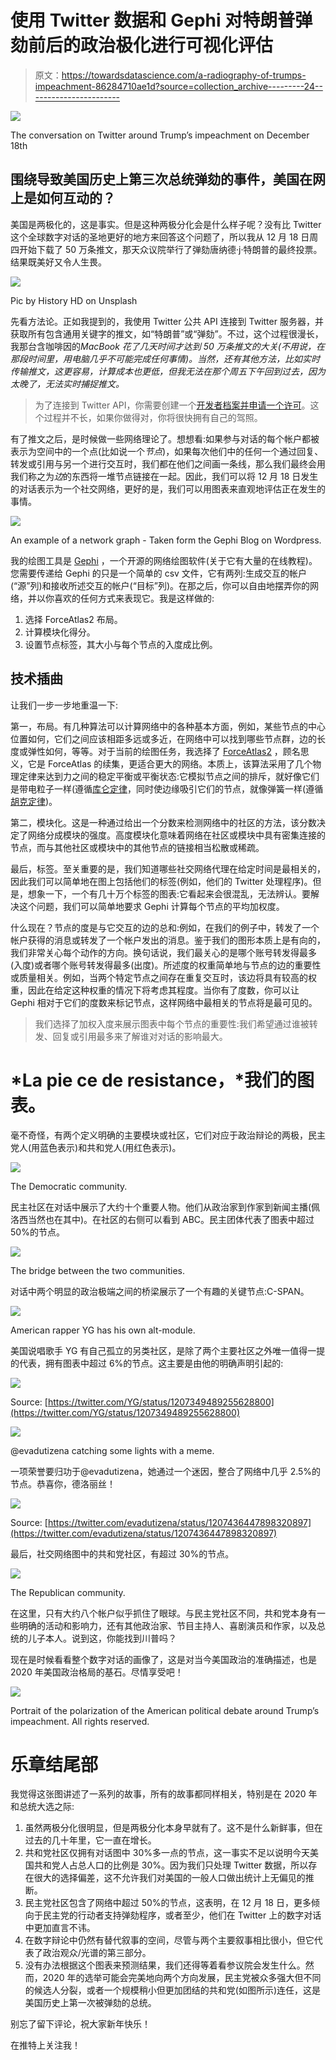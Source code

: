 # 使用 Twitter 数据和 Gephi 对特朗普弹劾前后的政治极化进行可视化评估

> 原文：<https://towardsdatascience.com/a-radiography-of-trumps-impeachment-86284710ae1d?source=collection_archive---------24----------------------->

![](img/ea5a22010ced2e682d71991d4d371640.png)

The conversation on Twitter around Trump’s impeachment on December 18th

## 围绕导致美国历史上第三次总统弹劾的事件，美国在网上是如何互动的？

美国是两极化的，这是事实。但是这种两极分化会是什么样子呢？没有比 Twitter 这个全球数字对话的圣地更好的地方来回答这个问题了，所以我从 12 月 18 日周四开始下载了 50 万条推文，那天众议院举行了弹劾唐纳德·j·特朗普的最终投票。结果既美好又令人生畏。

![](img/303142ccc8565471593638056dc7675f.png)

Pic by History HD on Unsplash

先看方法论。正如我提到的，我使用 Twitter 公共 API 连接到 Twitter 服务器，并获取所有包含通用关键字的推文，如“特朗普”或“弹劾”。不过，这个过程很漫长，我那台含咖啡因的*MacBook 花了几天时间才达到 50 万条推文的大关(不用说，在那段时间里，用电脑几乎不可能完成任何事情)。当然，还有其他方法，比如实时传输推文，这更容易，计算成本也更低，但我无法在那个周五下午回到过去，因为太晚了，无法实时捕捉推文。*

> 为了连接到 Twitter API，你需要创建一个[开发者档案并申请一个许可](https://developer.twitter.com)。这个过程并不长，如果你做得对，你将很快拥有自己的驾照。

有了推文之后，是时候做一些网络理论了。想想看:如果参与对话的每个帐户都被表示为空间中的一个点(比如说一个*节点*)，如果每次他们中的任何一个通过回复、转发或引用与另一个进行交互时，我们都在他们之间画一条线，那么我们最终会用我们称之为*边*的东西将一堆节点链接在一起。因此，我们可以将 12 月 18 日发生的对话表示为一个社交网络，更好的是，我们可以用图表来直观地评估正在发生的事情。

![](img/f122481458b60d94badbbcd4b97ce4df.png)

An example of a network graph - Taken form the Gephi Blog on Wordpress.

我的绘图工具是 [Gephi](https://gephi.org) ，一个开源的网络绘图软件(关于它有大量的在线教程)。您需要传递给 Gephi 的只是一个简单的 csv 文件，它有两列:生成交互的帐户(“源”列)和接收所述交互的帐户(“目标”列)。在那之后，你可以自由地摆弄你的网络，并以你喜欢的任何方式来表现它。我是这样做的:

1.  选择 ForceAtlas2 布局。
2.  计算模块化得分。
3.  设置节点标签，其大小与每个节点的入度成比例。

## 技术插曲

让我们一步一步地重温一下:

第一，布局。有几种算法可以计算网络中的各种基本方面，例如，某些节点的中心位置如何，它们之间应该相距多远或多近，在网络中可以找到哪些节点群，边的长度或弹性如何，等等。对于当前的绘图任务，我选择了 [ForceAtlas2](https://journals.plos.org/plosone/article?id=10.1371/journal.pone.0098679) ，顾名思义，它是 ForceAtlas 的续集，更适合更大的网络。本质上，该算法采用了几个物理定律来达到力之间的稳定平衡或平衡状态:它模拟节点之间的排斥，就好像它们是带电粒子一样(遵循[库仑定律](https://en.wikipedia.org/wiki/Coulomb%27s_law)，同时使边缘吸引它们的节点，就像弹簧一样(遵循[胡克定律](https://en.wikipedia.org/wiki/Hooke%27s_law))。

第二，模块化。这是一种通过给出一个分数来检测网络中的社区的方法，该分数决定了网络分成模块的强度。高度模块化意味着网络在社区或模块中具有密集连接的节点，而与其他社区或模块中的其他节点的链接相当松散或稀疏。

最后，标签。至关重要的是，我们知道哪些社交网络代理在给定时间是最相关的，因此我们可以简单地在图上包括他们的标签(例如，他们的 Twitter 处理程序)。但是，想象一下，一个有几十万个标签的图表:它看起来会很混乱，无法辨认。要解决这个问题，我们可以简单地要求 Gephi 计算每个节点的平均加权度。

什么现在？节点的度是与它交互的边的总和:例如，在我们的例子中，转发了一个帐户获得的消息或转发了一个帐户发出的消息。鉴于我们的图形本质上是有向的，我们非常关心每个动作的方向。换句话说，我们最关心的是哪个账号转发得最多(入度)或者哪个账号转发得最多(出度)。所述度的权重简单地与节点的边的重要性或质量相关。例如，当两个特定节点之间存在重复交互时，该边将具有较高的权重，因此在给定这种权重的情况下将考虑其程度。当你有了度数，你可以让 Gephi 相对于它们的度数来标记节点，这样网络中最相关的节点将是最可见的。

> 我们选择了加权入度来展示图表中每个节点的重要性:我们希望通过谁被转发、回复或引用最多来了解谁对对话的影响最大。

# *La pie ce de resistance，*我们的图表。

毫不奇怪，有两个定义明确的主要模块或社区，它们对应于政治辩论的两极，民主党人(用蓝色表示)和共和党人(用红色表示)。

![](img/a0fc92e601bdb77d0b6444ab3ff356fc.png)

The Democratic community.

民主社区在对话中展示了大约十个重要人物。他们从政治家到作家到新闻主播(佩洛西当然也在其中)。在社区的右侧可以看到 ABC。民主团体代表了图表中超过 50%的节点。

![](img/d215ee7ff7e78d26fb8aa3cced8d9c32.png)

The bridge between the two communities.

对话中两个明显的政治极端之间的桥梁展示了一个有趣的关键节点:C-SPAN。

![](img/a7b94d7e6c7abb632119832d5d64cf10.png)

American rapper YG has his own alt-module.

美国说唱歌手 YG 有自己孤立的另类社区，是除了两个主要社区之外唯一值得一提的代表，拥有图表中超过 6%的节点。这主要是由他的明确声明引起的:

![](img/d9e742075e7b390ef7ce5cabfc395b63.png)

Source: [https://twitter.com/YG/status/1207349489255628800](https://twitter.com/YG/status/1207349489255628800)

![](img/e89e69293e5f92a03d0e674b644e425e.png)

@evadutizena catching some lights with a meme.

一项荣誉要归功于@evadutizena，她通过一个迷因，整合了网络中几乎 2.5%的节点。恭喜你，德洛丽丝！

![](img/df669f9de56639b0b07a9283631ffdc8.png)

Source: [https://twitter.com/evadutizena/status/1207436447898320897](https://twitter.com/evadutizena/status/1207436447898320897)

最后，社交网络图中的共和党社区，有超过 30%的节点。

![](img/1be859a11a34a47cec9d460aa251edd5.png)

The Republican community.

在这里，只有大约八个帐户似乎抓住了眼球。与民主党社区不同，共和党本身有一些明确的活动和影响力，还有其他政治家、节目主持人、喜剧演员和作家，以及总统的儿子本人。说到这，你能找到川普吗？

现在是时候看看整个数字对话的画像了，这是对当今美国政治的准确描述，也是 2020 年美国政治格局的基石。尽情享受吧！

![](img/ea5a22010ced2e682d71991d4d371640.png)

Portrait of the polarization of the American political debate around Trump’s impeachment. All rights reserved.

# 乐章结尾部

我觉得这张图讲述了一系列的故事，所有的故事都同样相关，特别是在 2020 年和总统大选之际:

1.  虽然两极分化很明显，但是两极分化本身早就有了。这不是什么新鲜事，但在过去的几十年里，它一直在增长。
2.  共和党社区仅拥有对话图中 30%多一点的节点，这一事实不足以说明今天美国共和党人占总人口的比例是 30%。因为我们只处理 Twitter 数据，所以存在很大的选择偏差，这不允许我们对美国的一般人口做出统计上无偏见的推断。
3.  民主党社区包含了网络中超过 50%的节点，这表明，在 12 月 18 日，更多倾向于民主党的行动者支持弹劾程序，或者至少，他们在 Twitter 上的数字对话中更加直言不讳。
4.  在数字辩论中仍然有替代叙事的空间，尽管与两个主要叙事相比很小，但它代表了政治观众/光谱的第三部分。
5.  没有办法根据这个图表来预测结果，我们还得等着看参议院会发生什么。然而，2020 年的选举可能会完美地向两个方向发展，民主党被众多强大但不同的候选人分裂，或者一个规模稍小但更加团结的共和党(如图所示)连任，这是美国历史上第一次被弹劾的总统。

别忘了留下评论，祝大家新年快乐！

在推特上关注我！